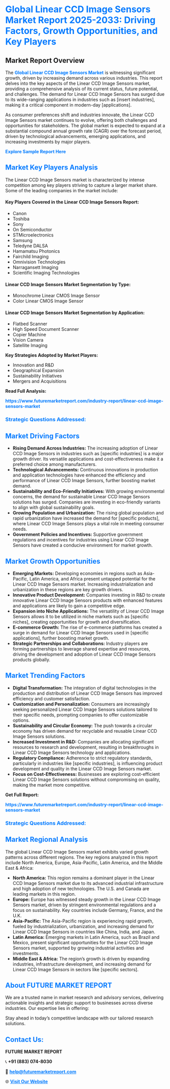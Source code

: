 <h1 style="color: #007BFF;">Global Linear CCD Image Sensors Market Report 2025-2033: Driving Factors, Growth Opportunities, and Key Players</h1>

<section id="overview">
<h2>Market Report Overview</h2>
<p>The <a href="https://www.futuremarketreport.com/industry-report/linear-ccd-image-sensors-market" style="color: #007BFF; text-decoration: none;"><strong>Global Linear CCD Image Sensors Market</strong></a> is witnessing significant growth, driven by increasing demand across various industries. This report delves into the key aspects of the Linear CCD Image Sensors market, providing a comprehensive analysis of its current status, future potential, and challenges. The demand for Linear CCD Image Sensors has surged due to its wide-ranging applications in industries such as [insert industries], making it a critical component in modern-day [applications].</p>
<p>As consumer preferences shift and industries innovate, the Linear CCD Image Sensors market continues to evolve, offering both challenges and opportunities for stakeholders. The global market is expected to expand at a substantial compound annual growth rate (CAGR) over the forecast period, driven by technological advancements, emerging applications, and increasing investments by major players.</p>
</section>

<section id="overview">
<p><a href="https://www.futuremarketreport.com/request-sample/reportId=115706" style="color: #007BFF; text-decoration: none;"><strong>Explore Sample Report Here</strong></a></p>
</section>

<section id="key-players">
<h2 style="color: #007BFF;">Market Key Players Analysis</h2>
<p>The Linear CCD Image Sensors market is characterized by intense competition among key players striving to capture a larger market share. Some of the leading companies in the market include:</p>
<h4>Key Players Covered in the Linear CCD Image Sensors Report:</h4>
<ul><li>Canon</li><li>Toshiba</li><li>Sony</li><li>On Semiconductor</li><li>STMicroelectronics</li><li>Samsung</li><li>Teledyne DALSA</li><li>Hamamatsu Photonics</li><li>Fairchild Imaging</li><li>Omnivision Technologies</li><li>Narragansett Imaging</li><li>Scientific Imaging Technologies</li></ul>
<h4>Linear CCD Image Sensors Market Segmentation by Type:</h4>
<ul><li>Monochrome Linear CMOS Image Sensor</li><li>Color Linear CMOS Image Sensor</li></ul>

<h4>Linear CCD Image Sensors Market Segmentation by Application:</h4>
<ul><li>Flatbed Scanner</li><li>High Speed Document Scanner</li><li>Copier Machine</li><li>Vision Camera</li><li>Satellite Imaging</li></ul>
<p><strong>Key Strategies Adopted by Market Players:</strong></p>
<ul>
<li>Innovation and R&D</li>
<li>Geographical Expansion</li>
<li>Sustainability Initiatives</li>
<li>Mergers and Acquisitions</li>
</ul>
</section>

<section>
<p><strong>Read Full Analysis: </strong></p><a href="https://www.futuremarketreport.com/industry-report/linear-ccd-image-sensors-market" style="color: #007BFF; text-decoration: none;"><strong>https://www.futuremarketreport.com/industry-report/linear-ccd-image-sensors-market</strong></a>
<h3 style="color: #007BFF;">Strategic Questions Addressed:</h3>
</section>

<section id="driving-factors">
<h2 style="color: #007BFF;">Market Driving Factors</h2>
<ul>
<li><strong>Rising Demand Across Industries:</strong> The increasing adoption of Linear CCD Image Sensors in industries such as [specific industries] is a major growth driver. Its versatile applications and cost-effectiveness make it a preferred choice among manufacturers.</li>
<li><strong>Technological Advancements:</strong> Continuous innovations in production and application technologies have enhanced the efficiency and performance of Linear CCD Image Sensors, further boosting market demand.</li>
<li><strong>Sustainability and Eco-Friendly Initiatives:</strong> With growing environmental concerns, the demand for sustainable Linear CCD Image Sensors solutions has surged. Companies are investing in eco-friendly variants to align with global sustainability goals.</li>
<li><strong>Growing Population and Urbanization:</strong> The rising global population and rapid urbanization have increased the demand for [specific products], where Linear CCD Image Sensors plays a vital role in meeting consumer needs.</li>
<li><strong>Government Policies and Incentives:</strong> Supportive government regulations and incentives for industries using Linear CCD Image Sensors have created a conducive environment for market growth.</li>
</ul>
</section>

<section id="growth-opportunities">
<h2 style="color: #007BFF;">Market Growth Opportunities</h2>
<ul>
<li><strong>Emerging Markets:</strong> Developing economies in regions such as Asia-Pacific, Latin America, and Africa present untapped potential for the Linear CCD Image Sensors market. Increasing industrialization and urbanization in these regions are key growth drivers.</li>
<li><strong>Innovative Product Development:</strong> Companies investing in R&D to create innovative Linear CCD Image Sensors products with enhanced features and applications are likely to gain a competitive edge.</li>
<li><strong>Expansion into Niche Applications:</strong> The versatility of Linear CCD Image Sensors allows it to be utilized in niche markets such as [specific niches], creating opportunities for growth and diversification.</li>
<li><strong>E-commerce Growth:</strong> The rise of e-commerce platforms has created a surge in demand for Linear CCD Image Sensors used in [specific applications], further boosting market growth.</li>
<li><strong>Strategic Partnerships and Collaborations:</strong> Industry players are forming partnerships to leverage shared expertise and resources, driving the development and adoption of Linear CCD Image Sensors products globally.</li>
</ul>
</section>

<section id="trending-factors">
<h2 style="color: #007BFF;">Market Trending Factors</h2>
<ul>
<li><strong>Digital Transformation:</strong> The integration of digital technologies in the production and distribution of Linear CCD Image Sensors has improved efficiency and customer satisfaction.</li>
<li><strong>Customization and Personalization:</strong> Consumers are increasingly seeking personalized Linear CCD Image Sensors solutions tailored to their specific needs, prompting companies to offer customizable options.</li>
<li><strong>Sustainability and Circular Economy:</strong> The push towards a circular economy has driven demand for recyclable and reusable Linear CCD Image Sensors solutions.</li>
<li><strong>Increased Investment in R&D:</strong> Companies are allocating significant resources to research and development, resulting in breakthroughs in Linear CCD Image Sensors technology and applications.</li>
<li><strong>Regulatory Compliance:</strong> Adherence to strict regulatory standards, particularly in industries like [specific industries], is influencing product development and quality in the Linear CCD Image Sensors market.</li>
<li><strong>Focus on Cost-Effectiveness:</strong> Businesses are exploring cost-efficient Linear CCD Image Sensors solutions without compromising on quality, making the market more competitive.</li>
</ul>
</section>

<section>
<p><strong>Get Full Report: </strong></p><a href="https://www.futuremarketreport.com/industry-report/linear-ccd-image-sensors-market" style="color: #007BFF; text-decoration: none;"><strong>https://www.futuremarketreport.com/industry-report/linear-ccd-image-sensors-market</strong></a>
<h3 style="color: #007BFF;">Strategic Questions Addressed:</h3>
</section>


<section id="regional-analysis">
<h2 style="color: #007BFF;">Market Regional Analysis</h2>
<p>The global Linear CCD Image Sensors market exhibits varied growth patterns across different regions. The key regions analyzed in this report include North America, Europe, Asia-Pacific, Latin America, and the Middle East & Africa:</p>
<ul>
<li><strong>North America:</strong> This region remains a dominant player in the Linear CCD Image Sensors market due to its advanced industrial infrastructure and high adoption of new technologies. The U.S. and Canada are leading markets in this region.</li>
<li><strong>Europe:</strong> Europe has witnessed steady growth in the Linear CCD Image Sensors market, driven by stringent environmental regulations and a focus on sustainability. Key countries include Germany, France, and the U.K.</li>
<li><strong>Asia-Pacific:</strong> The Asia-Pacific region is experiencing rapid growth, fueled by industrialization, urbanization, and increasing demand for Linear CCD Image Sensors in countries like China, India, and Japan.</li>
<li><strong>Latin America:</strong> Emerging markets in Latin America, such as Brazil and Mexico, present significant opportunities for the Linear CCD Image Sensors market, supported by growing industrial activities and investments.</li>
<li><strong>Middle East & Africa:</strong> The region’s growth is driven by expanding industries, infrastructure development, and increasing demand for Linear CCD Image Sensors in sectors like [specific sectors].</li>
</ul>
</section>

<footer>
<h2 style="color: #007BFF;">About FUTURE MARKET REPORT</h2>
<p>We are a trusted name in market research and advisory services, delivering actionable insights and strategic support to businesses across diverse industries. Our expertise lies in offering:</p>

<p>Stay ahead in today’s competitive landscape with our tailored research solutions.</p>

<h2 style="color: #007BFF;">Contact Us:</h2>
<p><strong>FUTURE MARKET REPORT</strong></p>
<p>📞 <strong>+91 (883) 074-8030</strong></p>
<p>📧 <strong><a href="mailto:help@futuremarketreport.com" style="color: #007BFF;">help@futuremarketreport.com</a></strong></p>
<p>🌐 <strong><a href="https://www.futuremarketreport.com/" style="color: #007BFF;">Visit Our Website</a></strong></p>
</footer>